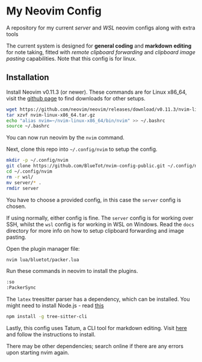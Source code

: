 # My Neovim Config

A repository for my current *server* and *WSL* neovim configs along with extra tools

The current system is designed for **general coding** and **markdown editing** for note taking, fitted with *remote clipboard forwarding* and *clipboard image pasting* capabilities. Note that this config is for linux.

## Installation

Install Neovim v0.11.3 (or newer). These commands are for Linux x86_64, visit the [github page](https://github.com/neovim/neovim/releases) to find downloads for other setups.

```bash
wget https://github.com/neovim/neovim/releases/download/v0.11.3/nvim-linux-x86_64.tar.gz
tar xzvf nvim-linux-x86_64.tar.gz
echo "alias nvim=~/nvim-linux-x86_64/bin/nvim" >> ~/.bashrc
source ~/.bashrc
```

You can now run neovim by the `nvim` command.

Next, clone this repo into `~/.config/nvim` to setup the config.

```bash
mkdir -p ~/.config/nvim
git clone https://github.com/BlueTot/nvim-config-public.git ~/.config/nvim
cd ~/.config/nvim
rm -r wsl/
mv server/* .
rmdir server
```

You have to choose a provided config, in this case the `server` config is chosen. 

If using normally, either config is fine. The `server` config is for working over SSH, whilst the `wsl` config is for working in WSL on Windows. Read the `docs` directory for more info on how to setup clipboard forwarding and image pasting.

Open the plugin manager file:

```bash
nvim lua/bluetot/packer.lua
```

Run these commands in neovim to install the plugins.

```bash
:so
:PackerSync
```

The `latex` treesitter parser has a dependency, which can be installed. You might need to install Node.js - read [this](https://nodejs.org/en/download)

```bash
npm install -g tree-sitter-cli
```

Lastly, this config uses Tatum, a CLI tool for markdown editing. Visit [here](https://github.com/BlueTot/tatum) and follow the instructions to install.

There may be other dependencies; search online if there are any errors upon starting nvim again.

